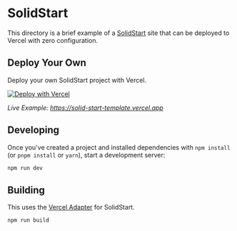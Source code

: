 # SolidStart

This directory is a brief example of a [SolidStart](https://github.com/ryansolid/solid-start) site that can be deployed to Vercel with zero configuration.

## Deploy Your Own

Deploy your own SolidStart project with Vercel.

[![Deploy with Vercel](https://vercel.com/button)](https://vercel.com/new/clone?repository-url=https://github.com/vercel/vercel/tree/main/examples/solidstart-1&template=solidstart-1)

_Live Example: https://solid-start-template.vercel.app_

## Developing

Once you've created a project and installed dependencies with `npm install` (or `pnpm install` or `yarn`), start a development server:

```bash
npm run dev
```

## Building

This uses the [Vercel Adapter](https://github.com/solidjs/solid-start/tree/main/packages/start-vercel) for SolidStart.

```bash
npm run build
```